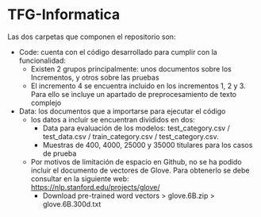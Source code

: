 # TFG-Informatica
Las dos carpetas que componen el repositorio son:
- Code: cuenta con el código desarrollado para cumplir con la funcionalidad: 
  - Existen 2 grupos principalmente: unos documentos sobre los Incrementos, y otros sobre las pruebas
  - El incremento 4 se encuentra incluido en los incrementos 1, 2 y 3. Para ello se incluye un apartado de preprocesamiento de texto complejo
- Data: los documentos que a importarse para ejecutar el código
  - los datos a incluir se encuentran divididos en dos: 
    - Data para evaluación de los modelos: test_category.csv / test_data.csv / train_category.csv / test_category.csv.
    - Muestras de 400, 4000, 25000 y 35000 titulares para los casos de prueba
  - Por motivos de limitación de espacio en Github, no se ha podido incluir el documento de vectores de Glove. 
    Para obtenerlo se debe consultar en la siguiente web: https://nlp.stanford.edu/projects/glove/
    - Download pre-trained word vectors > glove.6B.zip > glove.6B.300d.txt
